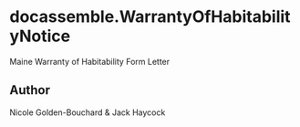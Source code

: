 # docassemble.WarrantyOfHabitabilityNotice

Maine Warranty of Habitability Form Letter

## Author

Nicole Golden-Bouchard & Jack Haycock

